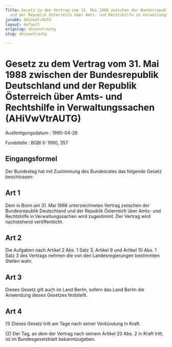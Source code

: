 ```yaml
---
Title: Gesetz zu dem Vertrag vom 31. Mai 1988 zwischen der Bundesrepublik Deutschland
  und der Republik Österreich über Amts- und Rechtshilfe in Verwaltungssachen
jurabk: AHiVwVtrAUTG
layout: default
origslug: ahivwvtrautg
slug: ahivwvtrautg

---
```


# Gesetz zu dem Vertrag vom 31. Mai 1988 zwischen der Bundesrepublik Deutschland und der Republik Österreich über Amts- und Rechtshilfe in Verwaltungssachen (AHiVwVtrAUTG)

Ausfertigungsdatum
:   1990-04-26

Fundstelle
:   BGBl II: 1990, 357

## Eingangsformel

Der Bundestag hat mit Zustimmung des Bundesrates das folgende Gesetz
beschlossen:

## Art 1

Dem in Bonn am 31. Mai 1988 unterzeichneten Vertrag zwischen der
Bundesrepublik Deutschland und der Republik Österreich über Amts- und
Rechtshilfe in Verwaltungssachen wird zugestimmt. Der Vertrag wird
nachstehend veröffentlicht.

## Art 2

Die Aufgaben nach Artikel 2 Abs. 1 Satz 3, Artikel 9 und Artikel 10
Abs. 1 Satz 3 des Vertrags nehmen die von den Landesregierungen
bestimmten Stellen wahr.

## Art 3

Dieses Gesetz gilt auch im Land Berlin, sofern das Land Berlin die
Anwendung dieses Gesetzes feststellt.

## Art 4

(1) Dieses Gesetz tritt am Tage nach seiner Verkündung in Kraft.

(2) Der Tag, an dem der Vertrag nach seinem Artikel 20 Abs. 2 in Kraft
tritt, ist im Bundesgesetzblatt bekanntzugeben.

